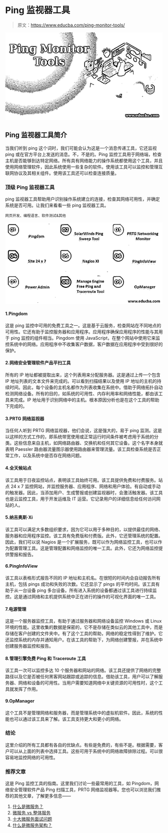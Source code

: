 # Ping 监视器工具

> 原文：<https://www.educba.com/ping-monitor-tools/>

![Ping Monitor Tools](img/d658e03252c7a92b4849228c196ef6fa.png)



## Ping 监视器工具简介

当我们听到 ping 这个词时，我们可能会认为这是一个消息传递工具，它还监视 ping 或在官方平台上发送的消息。不，不是的。Ping 监控工具用于网络端，检查主机是否能够到达特定网络。所有具有网络能力的操作系统都使用这个工具，并且使用网络管理软件，因此系统使用一些复杂的软件。使用该工具可以监控和管理互联网协议及其相关组件。使用该工具还可以检查连接质量。

### 顶级 Ping 监视器工具

ping 监视器工具帮助用户识别操作系统建立的连接，检查其网络可用性，并确定系统是否可用。让我们来看看一些 ping 监视器工具。

<small>网页开发、编程语言、软件测试&其他</small>

![Ping Monitor Tools1](img/4e80b43937ec710c2baddfb54676bc73.png)



#### 1.Pingdom

这是 ping 监控中可用的免费工具之一。这是基于云服务，检查网站在不同地点的可用性。它还有助于监控服务器和应用程序。应用程序确保应用程序的性能与其用于 ping 监控的组件相当。Pingdom 使用 JavaScript，在整个网站中使用它来监控系统中的网络。应用程序中不收集客户数据，客户数据在应用程序中受到很好的保护。

#### 2.网络安全管理软件产品平扫工具

所有的 IP 地址都被提取出来，这个列表用来分配服务器。这是通过上传一个包含 IP 地址列表的文本文件来完成的。可以看到扫描结果以及使用 IP 地址的主机的持续时间。因此，每个设备的主机名都作为列表收集在系统中。借助于网络拓扑自动检测网络设备。所有的目的，如系统的可用性、内存利用率和网络性能，都由该工具来完成。IP 地址用于识别网络中的主机。根本原因分析也是在这个工具的帮助下完成的。

#### 3.PRTG 网络监视器

当任何人听到 PRTG 网络监视器，他们会说，这是强大的，易于 ping 监测。这是以这样的方式工作的，即系统带宽使用或正常运行时间条件被考虑用于系统的分类。这些信息来自主机，如网络路由器、交换机和任何其它设备。这个名字本身就表明 Paessler 路由器流量图示器使用路由器来管理流量。该工具检查系统是否正常工作，以及系统中是否存在网络问题。

#### 4.全天候站点

该工具用于日夜监控站点，表明该工具始终可用。该工具提供免费和付费服务。站点 24 x 7 监控网站，并监控服务器、应用程序、网络和用户体验。有自动或手动的触发器。因此，当添加用户、生成警报或创建监视器时，会激活触发器。该工具也是云监控工具，用于开发运维及 IT 运营。它记录用户的详细信息给任何访问网站的人。

#### 5.纳吉奥斯·Xi

该工具可以满足大多数组织要求，因为它可以用于多种目的，以提供最佳的网络、服务器和应用程序监控。该工具有免费版和付费版。此外，它还管理系统的配置。因此，我们可以说 Nagios 是一个扩展服务，既可以作为网络监控工具，也可以作为配置管理工具。这是管理配置和网络监控的唯一工具。此外，它还为网络监控提供警报和报告。

#### 6.PingInfoView

该工具以表格形式报告不同的 IP 地址和主机名。在很短的时间内会自动报告所有主机，包括 pings 成功和失败的次数。它还显示了 pings 的平均时间。该工具有助于从一台设备 ping 多台设备。所有进入系统的设备都通过该工具进行持续监控。这是通过网络和主机提供系统中正在进行的操作的可视化界面的唯一工具。

#### 7.电源管理

这是一个服务器监控工具，有助于通过服务器和网络设备监控 Windows 或 Linux 环境的性能。这里收集的数据是保密的，它不是存储在类似云的其他工具中，而是存储在客户创建的文件夹中。有了这个工具的帮助，网络的稳定性得到了维护。它还监控系统的内存并通知用户。在该工具的帮助下，为网络创建警报，并在系统中创建服务器监控和报告。

#### 8.管理引擎免费 Ping 和 Traceroute 工具

该工具一次可以监控多达 10 个服务器和网站的网络。该工具还提供了网络的完整路径以及它是否被任何黑客网站跟踪或追踪的信息。借助该工具，用户可以了解服务器、网络和设备的可用性。当用户需要知道网络中关键资源的可用性时，这个工具就发挥了作用。

#### 9.OpManager

这个工具不是管理网络和服务器，而是管理系统中的虚拟机软件。因此，系统的性能也可以通过该工具来了解。该工具支持更大和更小的网络。

### 结论

这里介绍的所有工具都有各自的优缺点。有些是免费的，有些不是。根据需要，客户可以从上面的列表中选择工具。这些可用于系统中的网络故障排除过程。可以很容易地监控网络的可用性。

### 推荐文章

这是 Ping 监控工具的指南。这里我们讨论一些最常用的工具，如 Pingdom，网络安全管理软件产品 Ping 扫描工具，PRTG 网络监视器等。您也可以浏览我们推荐的其他文章，了解更多信息——

1.  [什么是微服务？](https://www.educba.com/what-is-microservices/)
2.  [微服务 vs 整体服务](https://www.educba.com/microservice-vs-monolithic/)
3.  [十大微服务面试问题](https://www.educba.com/microservices-interview-questions/)
4.  [什么是微服务架构？](https://www.educba.com/what-is-microservices-architecture/)





